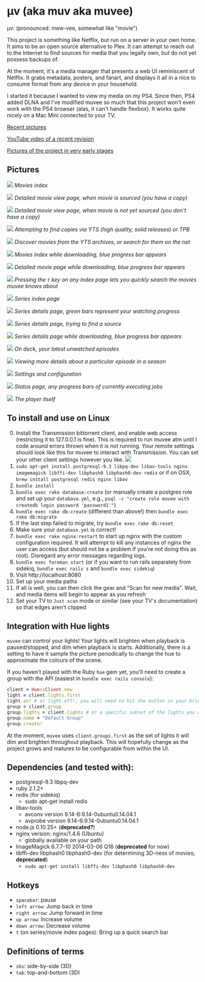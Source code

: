 μv (aka muv aka muvee)
===

μv: (pronounced: mew-vee, somewhat like "movie")

This project is something like Netflix, but run on a server in your own home.  It aims to be an open source alternative to Plex. It can attempt to reach out to the Internet to find sources for media that you legally own, but do not yet possess backups of.

At the moment, it's a media manager that presents a web UI reminiscent of Netflix.  It grabs metadata, posters, and fanart, and displays it all in a nice to consume format from any device in your household.

I started it because I wanted to view my media on my PS4.  Since then, PS4 added DLNA and I've modified muvee so much that this project won't even work with the PS4 browser (alas, it can't handle flexbox).  It works quite nicely on a Mac Mini connected to your TV.

[Recent pictures](http://imgur.com/a/DwAuU)

[YouTube video of a recent revision](https://www.youtube.com/watch?v=1tevKG6u1qM&html5=1)

[Pictures of the project in very early stages](http://imgur.com/a/2wBvh)

Pictures
---
![](http://i.imgur.com/hF34OQD.jpg)
_Movies index_

![](http://i.imgur.com/KYXjST4.jpg)
_Detailed movie view page, when movie is sourced (you have a copy)_

![](http://i.imgur.com/HXxaBe5.jpg)
_Detailed movie view page, when movie is not yet sourced (you don't have a copy)_

![](http://i.imgur.com/CofpprC.jpg)
_Attempting to find copies via YTS (high quality, solid releases) or TPB_

![](http://i.imgur.com/DyqHsKO.jpg)
_Discover movies from the YTS archives, or search for them on the net_

![](http://i.imgur.com/SjCLDzW.jpg)
_Movies index while downloading, blue progress bar appears_

![](http://i.imgur.com/guLrAhy.png)
_Detailed movie page while downloading, blue progress bar appears_

![](http://i.imgur.com/e8WO4k4.jpg)
_Pressing the `t` key on any index page lets you quickly search the movies muvee knows about_

![](http://i.imgur.com/D6QYoF4.jpg)
_Series index page_

![](http://i.imgur.com/uoTOnwQ.jpg)
_Series details page, green bars represent your watching progress_

![](http://i.imgur.com/x7wyRSz.jpg)
_Series details page, trying to find a source_

![](http://i.imgur.com/8s1RNqD.jpg)
_Series details page while downloading, blue progress bar appears_

![](http://i.imgur.com/dddCOoB.jpg)
_On deck, your latest unwatched episodes_

![](http://i.imgur.com/JvXkr5e.jpg)
_Viewing more details about a particular episode in a season_

![](http://i.imgur.com/FAetn4G.png)
_Settings and configuration_

![](http://i.imgur.com/jjRnc1E.png)
_Status page, any progress bars of currently executing jobs_

![](http://i.imgur.com/KO5dUKM.jpg)
_The player itself_

To install and use on Linux
---
0. Install the Transmission bittorrent client, and enable web access (restricting it to 127.0.0.1 is fine). This is required to run muvee atm until I code around errors thrown when it is not running.  Your remote settings should look like this for muvee to interact with Transmission.  You can set your other client settings however you like.
![](http://imgur.com/wjzDzVI.jpg)
1. `sudo apt-get install postgresql-9.3 libpq-dev libav-tools nginx imagemagick libffi-dev libphash0 libphash0-dev redis` or if on OSX, `brew install postgresql redis nginx libav`
2. `bundle install`
3. `bundle exec rake database:create` (or manually create a postgres role and set up your `database.yml`, e.g., `psql -c "create role muvee with createdb login password 'password1'"`)
4. `bundle exec rake db:create` (different than above!) then `bundle exec rake db:migrate`
5. If the last step failed to migrate, try `bundle exec rake db:reset`
6. Make sure your `database.yml` is correct!
7. `bundle exec rake nginx:restart` to start up nginx with the custom configuration required.  It will attempt to kill any instances of nginx the user can access (but should not be a problem if you're not doing this as root).  Disregard any error messages regarding logs.
8. `bundle exec foreman start` (or if you want to run rails separately from sidekiq, `bundle exec rails s` and `bundle exec sidekiq`)
9. Visit http://localhost:8080
10. Set up your media paths
11. If all is well, you can then click the gear and "Scan for new media".  Wait, and media items will begin to appear as you refresh
12. Set your TV to `Just scan` mode or similar (see your TV's documentation) so that edges aren't clipped

Integration with Hue lights
---

`muvee` can control your lights!  Your lights will brighten when playback is paused/stopped, and dim when playback is starts.  Additionally, there is a setting to have it sample the picture periodically to change the hue to approximate the colours of the scene.

If you haven't played with the Ruby `hue` gem yet, you'll need to create a group with the API (easiest in `bundle exec rails console`):

```ruby
client = Hue::Client.new
light = client.lights.first
light.on! # or light.off!, you will need to hit the button on your bridge, then try these commands again until it works
group = client.group
group.lights = client.lights # or a specific subset of the lights you want to control
group.name = "Default Group"
group.create!
```

At the moment, `muvee` uses `client.groups.first` as the set of lights it will dim and brighten throughout playback.  This will hopefully change as the project grows and matures to be configurable from within the UI.

Dependencies (and tested with):
---

- postgresql-9.3 libpq-dev
- ruby 2.1.2+
- redis (for sidekiq)
  - sudo apt-get install redis
- libav-tools
  - avconv version 9.14-6:9.14-0ubuntu0.14.04.1
  - avprobe version 9.14-6:9.14-0ubuntu0.14.04.1
- node.js 0.10.25+ (**deprecated?**)
- nginx version: nginx/1.4.6 (Ubuntu)
  - globally available on your path
- ImageMagick 6.7.7-10 2014-03-06 Q16 (**deprecated** for now)
- libffi-dev libphash0 libphash0-dev (for determining 3D-ness of movies; **deprecated**)
  - `sudo apt-get install libffi-dev libphash0 libphash0-dev`

Hotkeys
---
- `spacebar`: pause
- `left arrow`: Jump back in time
- `right arrow`: Jump forward in time
- `up arrow`: Increase volume
- `down arrow`: Decrease volume
- `t` (on series/movie index pages): Bring up a quick search bar

Definitions of terms
---
- `sbs`: side-by-side (3D)
- `tab`: top-and-bottom (3D)
